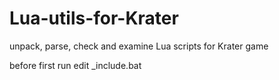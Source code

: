 Lua-utils-for-Krater
====================

unpack, parse, check and examine Lua scripts for Krater game

before first run edit _include.bat
